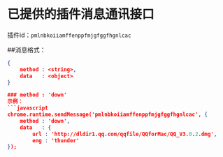 已提供的插件消息通讯接口
========
插件id：`pmlnbkoiiamffenppfmjgfggfhgnlcac`

##消息格式：
```json
{
    method : <string>,
    data   : <object>
}

### method : 'down'
示例：
```javascript
chrome.runtime.sendMessage('pmlnbkoiiamffenppfmjgfggfhgnlcac', {
    method : 'down',
    data   : {
        url : 'http://dldir1.qq.com/qqfile/QQforMac/QQ_V3.0.2.dmg',
        eng : 'thunder'
});
```
